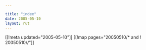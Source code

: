 ```yaml
---

title: "index"
date: 2005-05-10
layout: rut
---
```


[[!meta updated="2005-05-10"]]
[[!map pages="20050510/* and ! 20050510/*/*"]]

